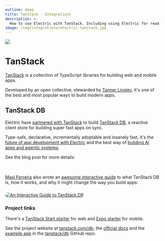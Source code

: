 ```yaml
---
outline: deep
title: TanStack - Integrations
description: >-
  How to use Electric with TanStack. Including using Electric for read-path sync and TanStack Query for optimistic writes.
image: /img/integrations/electric-tanstack.jpg
---
```


<script setup>
import { data } from '../../data/posts.data.ts'
const posts = data.filter(post => {
  console.log(post.path)

  return post.path === '/blog/2025/07/29/local-first-sync-with-tanstack-db'
})

import BlogPostListing from '../../src/components/BlogPostListing.vue'
</script>

<style scoped>
  .listing {
    display: grid;
    grid-template-columns: 1fr;
    gap: 32px;
    margin: 24px 0;
    overflow: hidden;
  }
  @media (max-width: 1049px) {
    .listing {
      grid-template-columns: 1fr;
    }
  }
  @media (max-width: 949px) {
    .listing {
      gap: 32px;
      margin: 24px 0;
    }
  }
  @media (max-width: 749px) {
    .listing {
      grid-template-columns: 1fr;
      gap: 32px;
      margin: 20px 0;
    }
  }
  @media (max-width: 549px) {
    .listing {
      margin: 20px 0;
    }
  }
</style>

<img src="/img/integrations/tanstack.svg" class="product-icon" />

# TanStack

[TanStack](https://tanstack.com) is a collection of TypeScript libraries for building web and mobile apps.

Developed by an open collective, stewarded by [Tanner Linsley](https://github.com/tannerlinsley), it's one of the best and most popular ways to build modern apps.

## TanStack DB

Electric have [partnered with TanStack](https://tanstack.com/blog/tanstack-db-0.1-the-embedded-client-database-for-tanstack-query) to build [TanStack DB](https://tanstack.com/db), a reactive client store for building super fast apps on sync.

Type-safe, declarative, incrementally adoptable and insanely fast, it's the [future of app development with Electric](/blog/2025/07/29/local-first-sync-with-tanstack-db) and the best way of [building AI apps<span class="hidden-xs"> and agentic systems</span>](/blog/2025/04/09/building-ai-apps-on-sync).

See the blog post for more details:

<div class="listing">
  <BlogPostListing v-for="post in posts"
      :key="post.slug"
      :post="post"
  />
</div>

[Maxi Ferreira](https://x.com/charca) also wrote an [awesome interactive guide](https://frontendatscale.com/blog/tanstack-db) to what TanStack DB is, how it works, and why it might change the way you build apps:

<figure class="listing">
  <a href="https://frontendatscale.com/blog/tanstack-db" class="no-visual">
    <img alt="An Interactive Guide to TanStack DB"
        src="/img/blog/local-first-sync-with-tanstack-db/interactive-guide-to-tanstack-db.jpg"
        style="border-radius: 16px"
    />
  </a>
</figure>

### Project links

There's a [TanStack&nbsp;Start&nbsp;starter](https://github.com/electric-sql/electric/tree/main/examples/tanstack-db-web-starter) for web and [Expo&nbsp;starter](https://github.com/electric-sql/electric/tree/main/examples/tanstack-db-expo-starter) for&nbsp;mobile.

See the project website at [tanstack.com/db](https://tanstack.com/db), the [official docs](https://tanstack.com/db/latest/docs/overview) and the [example&nbsp;app](https://github.com/TanStack/db/tree/main/examples/react/todo) in the [tanstack/db](https://github.com/tanstack/db) GitHub&nbsp;repo.

<div class="actions cta-actions page-footer-actions left">
  <div class="action cloud-cta">
    <VPButton
      href="https://github.com/electric-sql/electric/tree/main/examples/tanstack-db-web-starter"
      text="Starter"
      theme="brand"
    />
    &nbsp;
    <VPButton
        href="https://tanstack.com/blog/tanstack-db-0.1-the-embedded-client-database-for-tanstack-query"
        text="Blog"
        theme="alt"
    />
    &nbsp;
    <VPButton
        href="https://tanstack.com/db/latest/docs/overview"
        text="Docs"
        theme="alt"
    />
    &nbsp;
    <VPButton
        href="https://github.com/TanStack/db"
        text="Repo"
        theme="alt"
    />
  </div>
</div>
